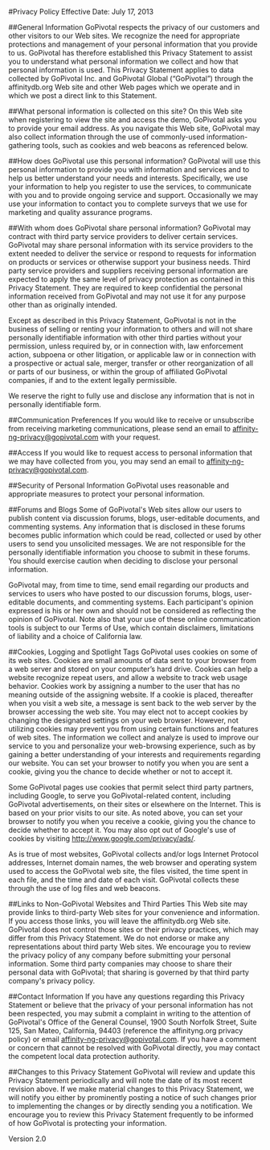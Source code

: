 #Privacy Policy
Effective Date: July 17, 2013 

##General Information
GoPivotal respects the privacy of our customers and other visitors to our Web sites.
We recognize the need for appropriate protections and management of your personal information that you provide to us.
GoPivotal has therefore established this Privacy Statement to assist you to understand what personal information we collect
and how that personal information is used. This Privacy Statement applies to data collected by GoPivotal Inc. and 
GoPivotal Global (“GoPivotal”) through the affinitydb.org Web site and other Web pages which we operate and in which we post
a direct link to this Statement. 

##What personal information is collected on this site?
On this Web site when registering to view the site and access the demo, GoPivotal asks you to provide your email address.
As you navigate this Web site, GoPivotal may also collect information through the use of commonly-used information-gathering tools,
such as cookies and web beacons as referenced below.

##How does GoPivotal use this personal information?
GoPivotal will use this personal information to provide you with information and services and to help us better understand
your needs and interests. Specifically, we use your information to help you register to use the services, to communicate
with you and to provide ongoing service and support.  Occasionally we may use your information to contact you to complete 
surveys that we use for marketing and quality assurance programs. 

##With whom does GoPivotal share personal information?
GoPivotal may contract with third party service providers to deliver certain services. GoPivotal may share personal information
with its service providers to the extent needed to deliver the service or respond to requests for information on products
or services or otherwise support your business needs. Third party service providers and suppliers receiving personal
information are expected to apply the same level of privacy protection as contained in this Privacy Statement. They are
required to keep confidential the personal information received from GoPivotal and may not use it for any purpose other 
than as originally intended.

Except as described in this Privacy Statement, GoPivotal is not in the business of selling or renting your information to others 
and will not share personally identifiable information with other third parties without your permission, unless required by, 
or in connection with, law enforcement action, subpoena or other litigation, or applicable law or in connection with a 
prospective or actual sale, merger, transfer or other reorganization of all or parts of our business, or within the group of 
affiliated GoPivotal companies, if and to the extent legally permissible.

We reserve the right to fully use and disclose any information that is not in personally identifiable form.

##Communication Preferences
If you would like to receive or unsubscribe from receiving marketing communications, please send an email to
affinity-ng-privacy@gopivotal.com with your request.

##Access
If you would like to request access to personal information that we may have collected from you,
you may send an email to affinity-ng-privacy@gopivotal.com.  

##Security of Personal Information
GoPivotal uses reasonable and appropriate measures to protect your personal information.

##Forums and Blogs
Some of GoPivotal's Web sites allow our users to publish content via discussion forums, blogs, user-editable documents,
and commenting systems. Any information that is disclosed in these forums becomes public information which could be read, 
collected or used by other users to send you unsolicited messages. We are not responsible for the personally identifiable 
information you choose to submit in these forums. You should exercise caution when deciding to disclose your personal information.

GoPivotal may, from time to time, send email regarding our products and services to users who have posted to our discussion forums, blogs, 
user-editable documents, and commenting systems. Each participant's opinion expressed is his or her own and should not be considered 
as reflecting the opinion of GoPivotal. Note also that your use of these online communication tools is subject to our Terms of Use, 
which contain disclaimers, limitations of liability and a choice of California law.

##Cookies, Logging and Spotlight Tags
GoPivotal uses cookies on some of its web sites. Cookies are small amounts of data sent to your browser from a web server and
stored on your computer’s hard drive. Cookies can help a website recognize repeat users, and allow a website to track web usage
behavior. Cookies work by assigning a number to the user that has no meaning outside of the assigning website. If a cookie is placed,
thereafter when you visit a web site, a message is sent back to the web server by the browser accessing the web site.
You may elect not to accept cookies by changing the designated settings on your web browser. However, not utilizing cookies
may prevent you from using certain functions and features of web sites. The information we collect and analyze is used to
improve our service to you and personalize your web-browsing experience, such as by gaining a better understanding of your
interests and requirements regarding our website. You can set your browser to notify you when you are sent a cookie,
giving you the chance to decide whether or not to accept it. 

Some GoPivotal pages use cookies that permit select third party partners, including Google, to serve you GoPivotal-related content,
including GoPivotal advertisements, on their sites or elsewhere on the Internet. This is based on your prior visits to our site.
As noted above, you can set your browser to notify you when you receive a cookie, giving you the chance to decide whether to accept it.
You may also opt out of Google's use of cookies by visiting http://www.google.com/privacy/ads/.

As is true of most websites, GoPivotal collects and/or logs Internet Protocol addresses, Internet domain names, the web browser
and operating system used to access the GoPivotal web site, the files visited, the time spent in each file, and the time and
date of each visit. GoPivotal collects these through the use of log files and web beacons.

##Links to Non-GoPivotal Websites and Third Parties
This Web site may provide links to third-party Web sites for your convenience and information. If you access those links,
you will leave the affinitydb.org Web site. GoPivotal does not control those sites or their privacy practices, which may differ from
this Privacy Statement. We do not endorse or make any representations about third party Web sites.  We encourage you to review
the privacy policy of any company before submitting your personal information. Some third party companies may choose to share
their personal data with GoPivotal; that sharing is governed by that third party company's privacy policy.

##Contact Information
If you have any questions regarding this Privacy Statement or believe that the privacy of your personal information has not been respected,
you may submit a complaint in writing to the attention of GoPivotal's Office of the General Counsel,
1900 South Norfolk Street, Suite 125, San Mateo, California, 94403 (reference the affinityng.org privacy policy) or email affinity-ng-privacy@gopivotal.com.
If you have a comment or concern that cannot be resolved with GoPivotal directly, you may contact the competent local data protection authority.

##Changes to this Privacy Statement
GoPivotal will review and update this Privacy Statement periodically and will note the date of its most recent revision above.
If we make material changes to this Privacy Statement, we will notify you either by prominently posting a notice of such changes
prior to implementing the changes or by directly sending you a notification. We encourage you to review this Privacy Statement frequently
to be informed of how GoPivotal is protecting your information.

Version 2.0
